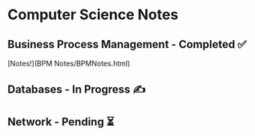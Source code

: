 # Computer Science Notes

## Business Process Management - Completed ✅
[Notes!](BPM Notes/BPMNotes.html)
## Databases - In Progress ✍
## Network - Pending ⏳
